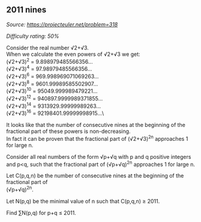 2011 nines
----------

*Source: https://projecteuler.net/problem=318*


*Difficulty rating: 50%*

Consider the real number √2+√3.\
 When we calculate the even powers of √2+√3 we get:\
 (√2+√3)<sup>2</sup> = 9.898979485566356...\
 (√2+√3)<sup>4</sup> = 97.98979485566356...\
 (√2+√3)<sup>6</sup> = 969.998969071069263...\
 (√2+√3)<sup>8</sup> = 9601.99989585502907...\
 (√2+√3)<sup>10</sup> = 95049.999989479221...\
 (√2+√3)<sup>12</sup> = 940897.9999989371855...\
 (√2+√3)<sup>14</sup> = 9313929.99999989263...\
 (√2+√3)<sup>16</sup> = 92198401.99999998915...\

It looks like that the number of consecutive nines at the beginning of
the fractional part of these powers is non-decreasing.\
 In fact it can be proven that the fractional part of (√2+√3)<sup>2n</sup>
approaches 1 for large n.

Consider all real numbers of the form √p+√q with p and q positive
integers and p\<q, such that the fractional part of (√p+√q)<sup>2n</sup>
approaches 1 for large n.

Let C(p,q,n) be the number of consecutive nines at the beginning of the
fractional part of\
 (√p+√q)<sup>2n</sup>.

Let N(p,q) be the minimal value of n such that C(p,q,n) ≥ 2011.

Find ∑N(p,q) for p+q ≤ 2011.
